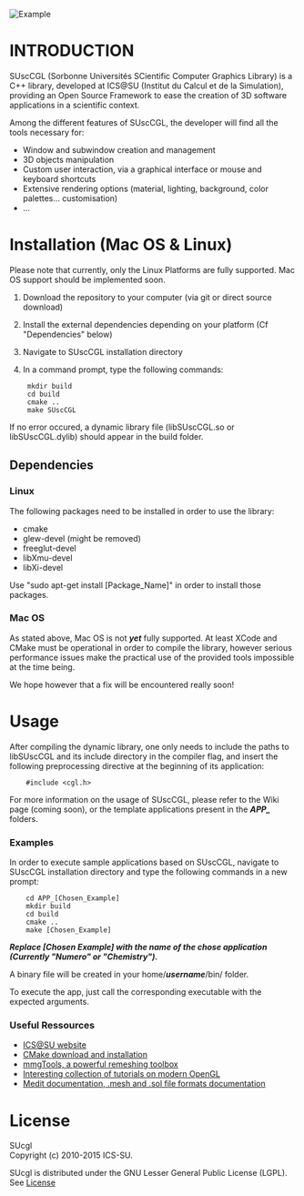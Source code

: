 ![Example](https://cloud.githubusercontent.com/assets/11873158/12479197/d67e8e90-c039-11e5-8c36-1402adbf06c3.png "NumeRO example")

# INTRODUCTION

SUscCGL (Sorbonne Universités SCientific Computer Graphics Library) is a C++ library, developed at ICS@SU (Institut du Calcul et de la Simulation), providing an Open Source Framework to ease the creation of 3D software applications in a scientific context.

Among the different features of SUscCGL, the developer will find all the tools necessary for:
- Window and subwindow creation and management
- 3D objects manipulation
- Custom user interaction, via a graphical interface or mouse and keyboard shortcuts
- Extensive rendering options (material, lighting, background, color palettes... customisation)
- ...

# Installation (Mac OS & Linux)

Please note that currently, only the Linux Platforms are fully supported. 
Mac OS support should be implemented soon. 

1. Download the repository to your computer (via git or direct source download)
2. Install the external dependencies depending on your platform (Cf "Dependencies" below)
3. Navigate to SUscCGL installation directory
4. In a command prompt, type the following commands:

        mkdir build 
        cd build
        cmake ..
        make SUscCGL

If no error occured, a dynamic library file (libSUscCGL.so or libSUscCGL.dylib) should appear in the build folder.

## Dependencies
### Linux
The following packages need to be installed in order to use the library:
- cmake
- glew-devel (might be removed)
- freeglut-devel
- libXmu-devel
- libXi-devel

Use "sudo apt-get install [Package_Name]" in order to install those packages.

### Mac OS
As stated above, Mac OS is not ***yet*** fully supported. At least XCode and CMake must be operational in order to compile the library, however serious performance issues make the practical use of the provided tools impossible at the time being.

We hope however that a fix will be encountered really soon!

# Usage

After compiling the dynamic library, one only needs to include the paths to libSUscCGL and its include directory in the compiler flag, and insert the following preprocessing directive at the beginning of its application:

        #include <cgl.h>

For more information on the usage of SUscCGL, please refer to the Wiki page (coming soon), or the template applications present in the ***APP_*** folders.

### Examples

In order to execute sample applications based on SUscCGL, navigate to SUscCGL
installation directory and type the following commands in a new prompt:

        cd APP_[Chosen_Example]
        mkdir build
        cd build
        cmake ..
        make [Chosen_Example]

***Replace [Chosen Example] with the name of the chose application (Currently "Numero" or "Chemistry").***

A binary file will be created in your  home/***username***/bin/  folder. 

To execute the app, just call the corresponding executable with the expected arguments.

### Useful Ressources

* [ICS@SU website](http://ics.sorbonne-universites.fr/)
* [CMake download and installation](https://cmake.org/download/)
* [mmgTools, a powerful remeshing toolbox](https://github.com/MmgTools/mmg)
* [Interesting collection of tutorials on modern OpenGL](http://www.opengl-tutorial.org/)
* [Medit documentation, .mesh and .sol file formats documentation](http://www.ann.jussieu.fr/frey/logiciels/Docmedit.dir/Docmedit.html#SECTION00030000000000000000)


# License

SUcgl  
Copyright (c) 2010-2015 ICS-SU.

SUcgl is distributed under the GNU Lesser General Public License
(LGPL). See [License](LICENSE.md)

